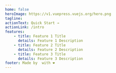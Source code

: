 ```yaml
---
home: false
heroImage: https://v1.vuepress.vuejs.org/hero.png
tagline:
actionText: Quick Start →
actionLink: /intro
features:
    - title: Feature 1 Title
      details: Feature 1 Description
    - title: Feature 2 Title
      details: Feature 2 Description
    - title: Feature 3 Title
      details: Feature 3 Description
footer: Made by  with ❤️
---
```

